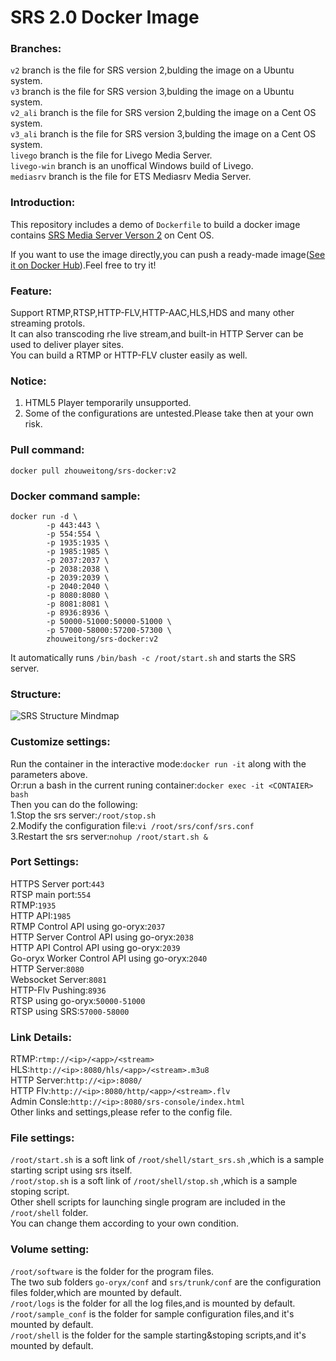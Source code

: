 # SRS 2.0 Docker Image

### Branches:  
`v2` branch is the file for SRS version 2,bulding the image on a Ubuntu system.  
`v3` branch is the file for SRS version 3,bulding the image on a Ubuntu system.  
`v2_ali` branch is the file for SRS version 2,bulding the image on a Cent OS system.  
`v3_ali` branch is the file for SRS version 3,bulding the image on a Cent OS system.  
`livego` branch is the file for Livego Media Server.  
`livego-win` branch is an unoffical Windows build of Livego.  
`mediasrv` branch is the file for ETS Mediasrv Media Server.  

### Introduction:  
This repository includes a demo of `Dockerfile` to build a docker image contains [SRS Media Server Verson 2](https://github.com/ossrs/srs/tree/2.0release) on Cent OS.  

If you want to use the image directly,you can push a ready-made image([See it on Docker Hub](https://hub.docker.com/r/zhouweitong/srs-docker/)).Feel free to try it!  

### Feature:
Support RTMP,RTSP,HTTP-FLV,HTTP-AAC,HLS,HDS and many other streaming protols.  
It can also transcoding rhe live stream,and built-in HTTP Server can be used to deliver player sites.  
You can build a RTMP or HTTP-FLV cluster easily as well.

### Notice:
1. HTML5 Player temporarily unsupported.  
2. Some of the configurations are untested.Please take then at your own risk. 

### Pull command:  

`docker pull zhouweitong/srs-docker:v2`

### Docker command sample:  
  
```
docker run -d \
        -p 443:443 \
		-p 554:554 \
		-p 1935:1935 \
		-p 1985:1985 \
		-p 2037:2037 \
		-p 2038:2038 \
		-p 2039:2039 \
		-p 2040:2040 \
		-p 8080:8080 \
		-p 8081:8081 \
		-p 8936:8936 \
		-p 50000-51000:50000-51000 \
		-p 57000-58000:57200-57300 \
		zhouweitong/srs-docker:v2
```  
It automatically runs `/bin/bash -c /root/start.sh` and starts the SRS server. 

### Structure: 
![SRS Structure Mindmap](https://github.com/zhouweitong3/srs-docker/raw/v2/structure.png)  

### Customize settings:
Run the container in the interactive mode:`docker run -it` along with the parameters above.  
Or:run a bash in the current runing container:`docker exec -it <CONTAIER> bash`  
Then you can do the following:  
1.Stop the srs server:`/root/stop.sh`  
2.Modify the configuration file:`vi /root/srs/conf/srs.conf`  
3.Restart the srs server:`nohup /root/start.sh &`

### Port Settings:
 
HTTPS Server port:`443`  
RTSP main port:`554`  
RTMP:`1935`  
HTTP API:`1985`  
RTMP Control API using go-oryx:`2037`  
HTTP Server Control API using go-oryx:`2038`  
HTTP API Control API using go-oryx:`2039`  
Go-oryx Worker Control API using go-oryx:`2040`  
HTTP Server:`8080`  
Websocket Server:`8081`  
HTTP-Flv Pushing:`8936`  
RTSP using go-oryx:`50000-51000`  
RTSP using SRS:`57000-58000` 

### Link Details: 

RTMP:`rtmp://<ip>/<app>/<stream>`  
HLS:`http://<ip>:8080/hls/<app>/<stream>.m3u8`  
HTTP Server:`http://<ip>:8080/`  
HTTP Flv:`http://<ip>:8080/http/<app>/<stream>.flv`  
Admin Consle:`http://<ip>:8080/srs-console/index.html`  
Other links and settings,please refer to the config file.

### File settings:
`/root/start.sh` is a soft link of `/root/shell/start_srs.sh` ,which is a sample starting script using srs itself.  
`/root/stop.sh` is a soft link of `/root/shell/stop.sh` ,which is a sample stoping script.  
Other shell scripts for launching single program are included in the `/root/shell` folder.  
You can change them according to your own condition.  

### Volume setting:  
`/root/software` is the folder for the program files.  
The two sub folders `go-oryx/conf` and `srs/trunk/conf` are the configuration files folder,which are mounted by default.  
`/root/logs` is the folder for all the log files,and is mounted by default.  
`/root/sample_conf` is the folder for sample configuration files,and it's mounted by default.  
`/root/shell` is the folder for the sample starting&stoping scripts,and it's mounted by default.
